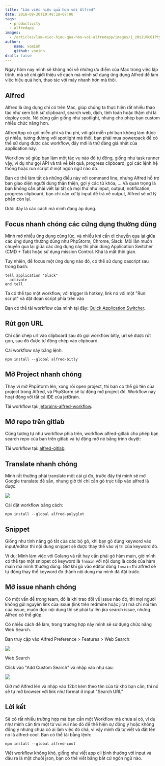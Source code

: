 ```yaml
---
title: "Làm việc hiệu quả hơn với Alfred"
date: 2018-09-30T10:48:18+07:00
tags: 
  - productivity
  - alfredapp
images:
  - /articles/lam-viec-hieu-qua-hon-voi-alfredapp/images/1_zHs2UXc0IPtyBwFMhTaucQ.png
author:
    name: vominh
    github: vominh
draft: false
---
```


Ngày hôm nay mình sẽ không nói về những ưu điểm của Mac trong việc lập trình, mà sẽ chỉ giới thiệu về cách mà mình sử dụng ứng dụng Alfred để làm việc hiệu quả hơn, thao tác với máy nhanh hơn mà thôi.

## Alfred

Alfred là ứng dụng chỉ có trên Mac, giúp chúng ta thực hiện rất nhiều thao tác như xem lịch sử clipboard, search web, dịch, tính toán hoặc thậm chí là deploy code. Nó cũng gần giống như spotlight, nhưng cho phép bạn custom nhiều chức năng hơn.

AlfredApp có gói miễn phí và thu phí, với gói miễn phí bạn không làm được gì nhiều, tương đương với spotlight mà thôi, bạn phải mua powerpack để có thể sử dụng được các workflow, đây mới là thứ đáng giá nhất của application này.

Workflow sẽ giúp bạn làm một tác vụ nào đó tự động, giống như task runner vậy, ví dụ như gọi API và trả về kết quả, progress clipboard, gọi các lệnh hệ thống hoặc run script ở một ngôn ngữ nào đó.

Bạn có thể làm tất cả những điều này với command line, nhưng Alfred hỗ trợ bạn giao diện người dùng thân thiện, gợi ý các từ khóa, ... Và quan trọng là bạn không cần phải viết lại tất cả mọi thứ như input, output, notification, progress clipboard, bạn chỉ cần xử lý input để trả về output, Alfred sẽ xử lý phần còn lại.

Dưới đây là các cách mà mình đang áp dụng.

## Focus nhanh chóng các cứng dụng thường dùng

Mình mở nhiều ứng dụng cùng lúc, và nhiều khi cần di chuyển qua lại giữa các ứng dụng thường dùng như PhpStorm, Chrome, Slack. Mỗi lần muốn chuyển qua lại giữa các ứng dụng này thì phải dùng Application Switcher (CMD + Tab) hoặc sử dụng mission Control. Khá là mất thời gian.

Tuy nhiên, để focus một ứng dụng nào đó, có thể sử dụng oascript sau trong bash:

```
tell application "Slack"
  activate
end tell
```

Ta có thể tạo một workflow, với trigger là hotkey, link nó với một "Run script" và đặt đoạn script phía trên vào

Bạn có thể tải workflow của mình tại đây: [Quick Application Switcher](https://github.com/nguyenvanduocit/alfredapp-workflows/raw/master/Quick%20App%20Switcher.alfredworkflow).

## Rút gọn URL

Chỉ cần chép url vào clipboard sau đó gọi workflow bitly, url sẽ được rút gọn, sau đó được tự động chép vào clipboard.

Cài workflow này bằng lệnh:

```
npm install --global alfred-bitly
```

## Mở Project nhanh chóng

Thay vì mở PhpStorm lên, xong rồi open project, thì bạn có thể gõ tên của project trong Alfred, và PhpStorm sẽ tự động mở project đó. Workflow này hoạt động với tất cả IDE của jetBrain.

Tải workflow tại: [jetbrains-alfred-workflow](https://github.com/bchatard/jetbrains-alfred-workflow).

## Mở repo trên gitlab

Cũng tương tự như workflow phía trên, workflow alfred-gitlab cho phép bạn search repo của bạn trên gitlab và tự động mở nó bằng trình duyệt:

Tải workflow tại: [alfred-gitlab](https://github.com/lukewaite/alfred-gitlab).

## Translate nhanh chóng

Mình rất thường phải translate một cái gì đó, trước đây thì mình sẽ mở Google translate để sẵn, nhưng giờ thì chỉ cần gõ trực tiếp vào alfred là được.

![](https://cdn-images-1.medium.com/max/1000/1*qefBCFgjCzNw6Z54AQZ3kQ.png)

Cài đặt workflow bằng cách:

```
npm install --global alfred-polyglot
```

## Snippet

Giống như tính năng gõ tắt của các bộ gõ, khi bạn gõ đúng keyword vào input/editor thì nội dung snippet sẽ được thay thế vào vị trí của keyword đó.

Ví dụ: Mình làm việc với Golang và rất hay cần phải gõ hàm main, giờ mình có thể tạo một snippet có keyword là `fnmain` với nội dung là code của hàm main mà mình thường dùng. Giờ khi gõ vào editor dòng `fnmain` thì alfred sẽ tự động thay thế keyword đó thành nội dung mà mình đã đặt trước.

## Mở issue nhanh chóng

Có một vấn đề trong team, đó là khi trao đổi về issue nào đó, thì mọi người không gửi nguyên link của issue (link trên redmine hoặc jira) mà chỉ nói tên của issue, muốn đọc nội dung thì sẽ phải tự lên jira search issue, nhưng Alfred có thể giúp.

Có nhiều cách để làm, trong trường hợp này mình sẽ sử dụng chức năng Web Search.

Bạn truy cập vào Alfred Preference > Features > Web Search:

![](https://cdn-images-1.medium.com/max/1000/1*UlJzCp1bRLsrrNuO8X0Mqg.png)

Web Search

Click vào "Add Custom Search" và nhập vào như sau:

![](https://cdn-images-1.medium.com/max/1000/1*8GWZ6yehVNvqJ8bt7SbCBA.png)

Giờ mở Alfred lên và nhập vào 12bit kèm theo tên của từ khó bạn cần, thì nó sẽ tự mở browser với link như format ở input "Search URL"

## Lời kết

Sẽ có rất nhiều trường hợp mà bạn cần một Workflow mà chưa ai có, ví dụ như mình cần tìm một từ vui vui nào đó để thể hiện sự đồng ý hoặc không đồng ý nhưng chưa có ai làm việc đó chả, vì vậy mình đã tự viết và đặt tên nó là alfred-cool. Bạn có thể tải bằng lệnh:

```
npm install --global alfred-cool
```

Viết workflow không khó, giống như viết app cli bình thường với input và đầu ra là một chuỗi json, bạn có thể viết bằng bất cứ ngôn ngữ nào.
